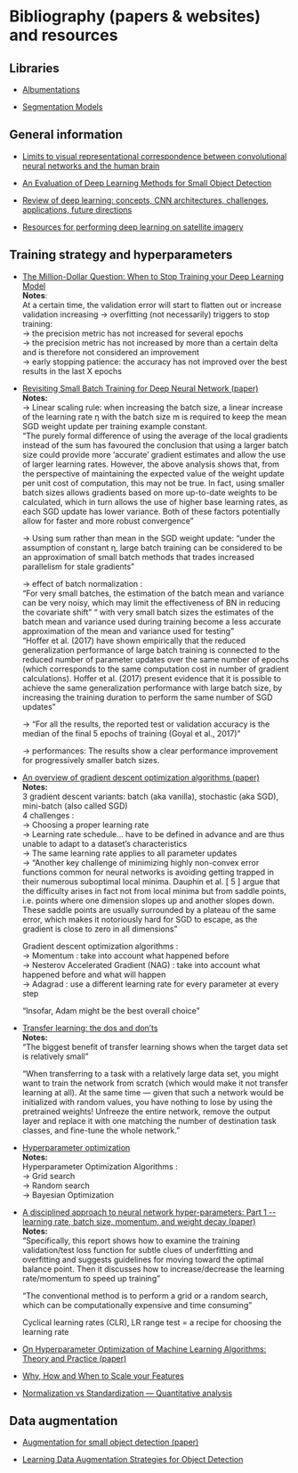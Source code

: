 # Bibliography (papers & websites) and resources 

## Libraries

* [Albumentations](#https://github.com/albumentations-team/albumentations)

* [Segmentation Models](#https://github.com/qubvel/segmentation_models)

## General information

* [Limits to visual representational correspondence between convolutional neural networks and the human brain](#https://www.nature.com/articles/s41467-021-22244-7#Sec7)

* [An Evaluation of Deep Learning Methods for Small Object Detection](#https://www.hindawi.com/journals/jece/2020/3189691/)

* [Review of deep learning: concepts, CNN architectures, challenges, applications, future directions](#https://www.researchgate.net/publication/350527503_Review_of_deep_learning_concepts_CNN_architectures_challenges_applications_future_directions)

* [Resources for performing deep learning on satellite imagery](https://github.com/robmarkcole/satellite-image-deep-learning#object-detection-enhanced-by-super-resolution)

## Training strategy and hyperparameters
* [The Million-Dollar Question: When to Stop Training your Deep Learning Model](#https://towardsdatascience.com/the-million-dollar-question-when-to-stop-training-deep-learning-models-fa9b488ac04d)
\
**Notes**: \
At a certain time, the validation error will start to flatten out or increase
validation increasing → overfitting (not necessarily) 
triggers to stop training: \
→ the precision metric has not increased for several epochs \
→ the precision metric has not increased by more than a certain delta and is therefore not considered an improvement \
→ early stopping patience: the accuracy has not improved over the best results in the last X epochs

* [Revisiting Small Batch Training for Deep Neural Network (paper)](#https://arxiv.org/pdf/1804.07612.pdf) \
**Notes:** \
→ Linear scaling rule:  when increasing the batch size, a linear increase of the learning rate η with the batch size m is required to keep the mean SGD weight update per training example constant.  \
“The purely formal difference of using the average of the local gradients instead of the sum has
favoured the conclusion that using a larger batch size could provide more ‘accurate’ gradient estimates and allow the use of larger learning rates. However, the above analysis shows that, from the
perspective of maintaining the expected value of the weight update per unit cost of computation, this
may not be true. In fact, using smaller batch sizes allows gradients based on more up-to-date weights
to be calculated, which in turn allows the use of higher base learning rates, as each SGD update has
lower variance. Both of these factors potentially allow for faster and more robust convergence” 

    → Using sum rather than mean in the SGD weight update:
“under the assumption of constant η, large batch training
can be considered to be an approximation of small batch methods that trades increased parallelism
for stale gradients”

    → effect of batch normalization : \
    “For very small batches, the estimation of the batch mean and variance can be very noisy, which may limit the effectiveness of BN in reducing the covariate shift”
“ with very small batch sizes the estimates of the batch mean and variance
used during training become a less accurate approximation of the mean and variance used for testing” \
“Hoffer et al. (2017) have shown empirically that the reduced generalization performance of large batch training is connected to the reduced number of parameter updates over the same number of epochs (which corresponds to the same computation cost in number of gradient calculations). Hoffer et al. (2017) present evidence that it is possible to achieve the same generalization performance with large batch size, by increasing the training duration to perform the same number of SGD updates”

    → “For all the results, the reported test or validation accuracy is the median of the final 5 epochs of training (Goyal et al., 2017)” 

    → performances: The results show a clear performance improvement for progressively smaller batch sizes.

* [An overview of gradient descent optimization algorithms (paper)](#https://arxiv.org/pdf/1609.04747.pdf) \
**Notes:** \
3 gradient descent variants: batch (aka vanilla), stochastic (aka SGD), mini-batch (also called SGD) \
4 challenges : \
→ Choosing a proper learning rate \
→ Learning rate schedule… have to be defined in advance and are thus unable to adapt to a dataset’s characteristics \
→ The same learning rate applies to all parameter updates \
→ “Another key challenge of minimizing highly non-convex error functions common for neural networks is avoiding getting trapped in their numerous suboptimal local minima. Dauphin et al. [ 5 ] argue that the difficulty arises in fact not from local minima but from saddle points, i.e. points where one dimension slopes up and another slopes down. These saddle points are usually surrounded by a plateau of the same error, which makes it notoriously hard for SGD to escape, as the gradient is close to zero in all dimensions”

    Gradient descent optimization algorithms : \
→ Momentum : take into account what happened before \
→ Nesterov Accelerated Gradient (NAG) : take into account what happened before and what will happen \
→ Adagrad : use a different learning rate for every parameter at every step

    “Insofar, Adam might be the best overall choice”

* [Transfer learning: the dos and don’ts](#https://medium.com/starschema-blog/transfer-learning-the-dos-and-donts-165729d66625) \
**Notes:** \
“The biggest benefit of transfer learning shows when the target data set is relatively small”

    “When transferring to a task with a relatively large data set, you might want to train the network from scratch (which would make it not transfer learning at all). At the same time — given that such a network would be initialized with random values, you have nothing to lose by using the pretrained weights! Unfreeze the entire network, remove the output layer and replace it with one matching the number of destination task classes, and fine-tune the whole network.”

* [Hyperparameter optimization](#https://nanonets.com/blog/hyperparameter-optimization/) \
**Notes:** \
Hyperparameter Optimization Algorithms : \
→ Grid search \
→ Random search \
→ Bayesian Optimization

* [A disciplined approach to neural network hyper-parameters: Part 1 -- learning rate, batch size, momentum, and weight decay (paper)](#https://arxiv.org/abs/1803.09820) \
**Notes:** \
“Specifically, this report shows how to examine the training validation/test loss function for subtle clues of underfitting and overfitting and suggests guidelines for moving toward the optimal balance point. Then it discusses how to increase/decrease the learning rate/momentum to speed up training”
    
    “The conventional method is to perform a grid or a random search, which can be
computationally expensive and time consuming”
    
    Cyclical learning rates (CLR), LR range test = a recipe for choosing the learning rate

* [On Hyperparameter Optimization of Machine Learning Algorithms: Theory and Practice (paper)](#https://arxiv.org/pdf/2003.05689.pdf)

* [Why, How and When to Scale your Features](#https://medium.com/greyatom/why-how-and-when-to-scale-your-features-4b30ab09db5e)

* [Normalization vs Standardization — Quantitative analysis](#https://towardsdatascience.com/normalization-vs-standardization-quantitative-analysis-a91e8a79cebf)

## Data augmentation

* [Augmentation for small object detection (paper)](#https://arxiv.org/pdf/1902.07296.pdf)

* [Learning Data Augmentation Strategies for Object Detection](#https://www.ecva.net/papers/eccv_2020/papers_ECCV/papers/123720562.pdf)
